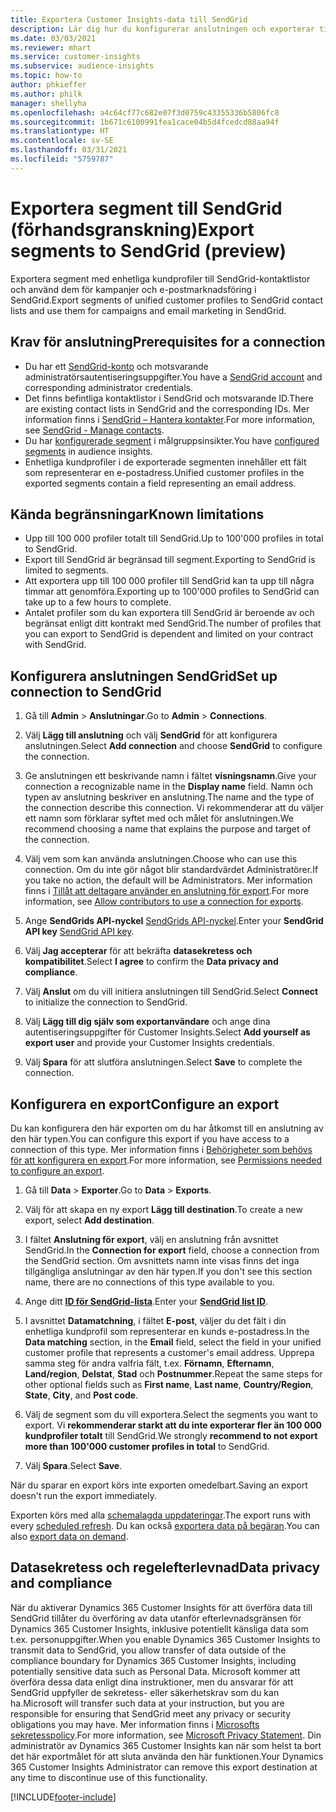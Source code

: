 ```yaml
---
title: Exportera Customer Insights-data till SendGrid
description: Lär dig hur du konfigurerar anslutningen och exporterar till SendGrid.
ms.date: 03/03/2021
ms.reviewer: mhart
ms.service: customer-insights
ms.subservice: audience-insights
ms.topic: how-to
author: phkieffer
ms.author: philk
manager: shellyha
ms.openlocfilehash: a4c64cf77c682e07f3d0759c43355336b5806fc8
ms.sourcegitcommit: 1b671c6100991fea1cace04b5d4fcedcd88aa94f
ms.translationtype: HT
ms.contentlocale: sv-SE
ms.lasthandoff: 03/31/2021
ms.locfileid: "5759787"
---
```

# <a name="export-segments-to-sendgrid-preview"></a><span data-ttu-id="c8c5f-103">Exportera segment till SendGrid (förhandsgranskning)</span><span class="sxs-lookup"><span data-stu-id="c8c5f-103">Export segments to SendGrid (preview)</span></span>

<span data-ttu-id="c8c5f-104">Exportera segment med enhetliga kundprofiler till SendGrid-kontaktlistor och använd dem för kampanjer och e-postmarknadsföring i SendGrid.</span><span class="sxs-lookup"><span data-stu-id="c8c5f-104">Export segments of unified customer profiles to SendGrid contact lists and use them for campaigns and email marketing in SendGrid.</span></span> 

## <a name="prerequisites-for-a-connection"></a><span data-ttu-id="c8c5f-105">Krav för anslutning</span><span class="sxs-lookup"><span data-stu-id="c8c5f-105">Prerequisites for a connection</span></span>

-   <span data-ttu-id="c8c5f-106">Du har ett [SendGrid-konto](https://sendgrid.com/) och motsvarande administratörsautentiseringsuppgifter.</span><span class="sxs-lookup"><span data-stu-id="c8c5f-106">You have a [SendGrid account](https://sendgrid.com/) and corresponding administrator credentials.</span></span>
-   <span data-ttu-id="c8c5f-107">Det finns befintliga kontaktlistor i SendGrid och motsvarande ID.</span><span class="sxs-lookup"><span data-stu-id="c8c5f-107">There are existing contact lists in SendGrid and the corresponding IDs.</span></span> <span data-ttu-id="c8c5f-108">Mer information finns i [SendGrid – Hantera kontakter](https://sendgrid.com/docs/ui/managing-contacts/create-and-manage-contacts/#manage-contacts).</span><span class="sxs-lookup"><span data-stu-id="c8c5f-108">For more information, see [SendGrid - Manage contacts](https://sendgrid.com/docs/ui/managing-contacts/create-and-manage-contacts/#manage-contacts).</span></span>
-   <span data-ttu-id="c8c5f-109">Du har [konfigurerade segment](segments.md) i målgruppsinsikter.</span><span class="sxs-lookup"><span data-stu-id="c8c5f-109">You have [configured segments](segments.md) in audience insights.</span></span>
-   <span data-ttu-id="c8c5f-110">Enhetliga kundprofiler i de exporterade segmenten innehåller ett fält som representerar en e-postadress.</span><span class="sxs-lookup"><span data-stu-id="c8c5f-110">Unified customer profiles in the exported segments contain a field representing an email address.</span></span>

## <a name="known-limitations"></a><span data-ttu-id="c8c5f-111">Kända begränsningar</span><span class="sxs-lookup"><span data-stu-id="c8c5f-111">Known limitations</span></span>

- <span data-ttu-id="c8c5f-112">Upp till 100 000 profiler totalt till SendGrid.</span><span class="sxs-lookup"><span data-stu-id="c8c5f-112">Up to 100'000 profiles in total to SendGrid.</span></span>
- <span data-ttu-id="c8c5f-113">Export till SendGrid är begränsad till segment.</span><span class="sxs-lookup"><span data-stu-id="c8c5f-113">Exporting to SendGrid is limited to segments.</span></span>
- <span data-ttu-id="c8c5f-114">Att exportera upp till 100 000 profiler till SendGrid kan ta upp till några timmar att genomföra.</span><span class="sxs-lookup"><span data-stu-id="c8c5f-114">Exporting up to 100'000 profiles to SendGrid can take up to a few hours to complete.</span></span> 
- <span data-ttu-id="c8c5f-115">Antalet profiler som du kan exportera till SendGrid är beroende av och begränsat enligt ditt kontrakt med SendGrid.</span><span class="sxs-lookup"><span data-stu-id="c8c5f-115">The number of profiles that you can export to SendGrid is dependent and limited on your contract with SendGrid.</span></span>

## <a name="set-up-connection-to-sendgrid"></a><span data-ttu-id="c8c5f-116">Konfigurera anslutningen SendGrid</span><span class="sxs-lookup"><span data-stu-id="c8c5f-116">Set up connection to SendGrid</span></span>

1. <span data-ttu-id="c8c5f-117">Gå till **Admin** > **Anslutningar**.</span><span class="sxs-lookup"><span data-stu-id="c8c5f-117">Go to **Admin** > **Connections**.</span></span>

1. <span data-ttu-id="c8c5f-118">Välj **Lägg till anslutning** och välj **SendGrid** för att konfigurera anslutningen.</span><span class="sxs-lookup"><span data-stu-id="c8c5f-118">Select **Add connection** and choose **SendGrid** to configure the connection.</span></span>

1. <span data-ttu-id="c8c5f-119">Ge anslutningen ett beskrivande namn i fältet **visningsnamn**.</span><span class="sxs-lookup"><span data-stu-id="c8c5f-119">Give your connection a recognizable name in the **Display name** field.</span></span> <span data-ttu-id="c8c5f-120">Namn och typen av anslutning beskriver en anslutning.</span><span class="sxs-lookup"><span data-stu-id="c8c5f-120">The name and the type of the connection describe this connection.</span></span> <span data-ttu-id="c8c5f-121">Vi rekommenderar att du väljer ett namn som förklarar syftet med och målet för anslutningen.</span><span class="sxs-lookup"><span data-stu-id="c8c5f-121">We recommend choosing a name that explains the purpose and target of the connection.</span></span>

1. <span data-ttu-id="c8c5f-122">Välj vem som kan använda anslutningen.</span><span class="sxs-lookup"><span data-stu-id="c8c5f-122">Choose who can use this connection.</span></span> <span data-ttu-id="c8c5f-123">Om du inte gör något blir standardvärdet Administratörer.</span><span class="sxs-lookup"><span data-stu-id="c8c5f-123">If you take no action, the default will be Administrators.</span></span> <span data-ttu-id="c8c5f-124">Mer information finns i [Tillåt att deltagare använder en anslutning för export](connections.md#allow-contributors-to-use-a-connection-for-exports).</span><span class="sxs-lookup"><span data-stu-id="c8c5f-124">For more information, see [Allow contributors to use a connection for exports](connections.md#allow-contributors-to-use-a-connection-for-exports).</span></span>

1. <span data-ttu-id="c8c5f-125">Ange **SendGrids API-nyckel** [SendGrids API-nyckel](https://sendgrid.com/docs/ui/account-and-settings/api-keys/).</span><span class="sxs-lookup"><span data-stu-id="c8c5f-125">Enter your **SendGrid API key** [SendGrid API key](https://sendgrid.com/docs/ui/account-and-settings/api-keys/).</span></span>

1. <span data-ttu-id="c8c5f-126">Välj **Jag accepterar** för att bekräfta **datasekretess och kompatibilitet**.</span><span class="sxs-lookup"><span data-stu-id="c8c5f-126">Select **I agree** to confirm the **Data privacy and compliance**.</span></span>

1. <span data-ttu-id="c8c5f-127">Välj **Anslut** om du vill initiera anslutningen till SendGrid.</span><span class="sxs-lookup"><span data-stu-id="c8c5f-127">Select **Connect** to initialize the connection to SendGrid.</span></span>

1. <span data-ttu-id="c8c5f-128">Välj **Lägg till dig själv som exportanvändare** och ange dina autentiseringsuppgifter för Customer Insights.</span><span class="sxs-lookup"><span data-stu-id="c8c5f-128">Select **Add yourself as export user** and provide your Customer Insights credentials.</span></span>

1. <span data-ttu-id="c8c5f-129">Välj **Spara** för att slutföra anslutningen.</span><span class="sxs-lookup"><span data-stu-id="c8c5f-129">Select **Save** to complete the connection.</span></span>

## <a name="configure-an-export"></a><span data-ttu-id="c8c5f-130">Konfigurera en export</span><span class="sxs-lookup"><span data-stu-id="c8c5f-130">Configure an export</span></span>

<span data-ttu-id="c8c5f-131">Du kan konfigurera den här exporten om du har åtkomst till en anslutning av den här typen.</span><span class="sxs-lookup"><span data-stu-id="c8c5f-131">You can configure this export if you have access to a connection of this type.</span></span> <span data-ttu-id="c8c5f-132">Mer information finns i [Behörigheter som behövs för att konfigurera en export](export-destinations.md#set-up-a-new-export).</span><span class="sxs-lookup"><span data-stu-id="c8c5f-132">For more information, see [Permissions needed to configure an export](export-destinations.md#set-up-a-new-export).</span></span>

1. <span data-ttu-id="c8c5f-133">Gå till **Data** > **Exporter**.</span><span class="sxs-lookup"><span data-stu-id="c8c5f-133">Go to **Data** > **Exports**.</span></span>

1. <span data-ttu-id="c8c5f-134">Välj för att skapa en ny export **Lägg till destination**.</span><span class="sxs-lookup"><span data-stu-id="c8c5f-134">To create a new export, select **Add destination**.</span></span>

1. <span data-ttu-id="c8c5f-135">I fältet **Anslutning för export**, välj en anslutning från avsnittet SendGrid.</span><span class="sxs-lookup"><span data-stu-id="c8c5f-135">In the **Connection for export** field, choose a connection from the SendGrid section.</span></span> <span data-ttu-id="c8c5f-136">Om avsnittets namn inte visas finns det inga tillgängliga anslutningar av den här typen.</span><span class="sxs-lookup"><span data-stu-id="c8c5f-136">If you don't see this section name, there are no connections of this type available to you.</span></span>

1. <span data-ttu-id="c8c5f-137">Ange ditt **[ID för SendGrid-lista](https://sendgrid.com/docs/ui/managing-contacts/create-and-manage-contacts/#manage-contacts)**.</span><span class="sxs-lookup"><span data-stu-id="c8c5f-137">Enter your **[SendGrid list ID](https://sendgrid.com/docs/ui/managing-contacts/create-and-manage-contacts/#manage-contacts)**.</span></span>

1. <span data-ttu-id="c8c5f-138">I avsnittet **Datamatchning**, i fältet **E-post**, väljer du det fält i din enhetliga kundprofil som representerar en kunds e-postadress.</span><span class="sxs-lookup"><span data-stu-id="c8c5f-138">In the **Data matching** section, in the **Email** field, select the field in your unified customer profile that represents a customer's email address.</span></span> <span data-ttu-id="c8c5f-139">Upprepa samma steg för andra valfria fält, t.ex. **Förnamn**, **Efternamn**, **Land/region**, **Delstat**, **Stad** och **Postnummer**.</span><span class="sxs-lookup"><span data-stu-id="c8c5f-139">Repeat the same steps for other optional fields such as **First name**, **Last name**, **Country/Region**, **State**, **City**, and **Post code**.</span></span>

1. <span data-ttu-id="c8c5f-140">Välj de segment som du vill exportera.</span><span class="sxs-lookup"><span data-stu-id="c8c5f-140">Select the segments you want to export.</span></span> <span data-ttu-id="c8c5f-141">Vi **rekommenderar starkt att du inte exporterar fler än 100 000 kundprofiler totalt** till SendGrid.</span><span class="sxs-lookup"><span data-stu-id="c8c5f-141">We strongly **recommend to not export more than 100'000 customer profiles in total** to SendGrid.</span></span> 

1. <span data-ttu-id="c8c5f-142">Välj **Spara**.</span><span class="sxs-lookup"><span data-stu-id="c8c5f-142">Select **Save**.</span></span>

<span data-ttu-id="c8c5f-143">När du sparar en export körs inte exporten omedelbart.</span><span class="sxs-lookup"><span data-stu-id="c8c5f-143">Saving an export doesn't run the export immediately.</span></span>

<span data-ttu-id="c8c5f-144">Exporten körs med alla [schemalagda uppdateringar](system.md#schedule-tab).</span><span class="sxs-lookup"><span data-stu-id="c8c5f-144">The export runs with every [scheduled refresh](system.md#schedule-tab).</span></span> <span data-ttu-id="c8c5f-145">Du kan också [exportera data på begäran](export-destinations.md#run-exports-on-demand).</span><span class="sxs-lookup"><span data-stu-id="c8c5f-145">You can also [export data on demand](export-destinations.md#run-exports-on-demand).</span></span> 

## <a name="data-privacy-and-compliance"></a><span data-ttu-id="c8c5f-146">Datasekretess och regelefterlevnad</span><span class="sxs-lookup"><span data-stu-id="c8c5f-146">Data privacy and compliance</span></span>

<span data-ttu-id="c8c5f-147">När du aktiverar Dynamics 365 Customer Insights för att överföra data till SendGrid tillåter du överföring av data utanför efterlevnadsgränsen för Dynamics 365 Customer Insights, inklusive potentiellt känsliga data som t.ex. personuppgifter.</span><span class="sxs-lookup"><span data-stu-id="c8c5f-147">When you enable Dynamics 365 Customer Insights to transmit data to SendGrid, you allow transfer of data outside of the compliance boundary for Dynamics 365 Customer Insights, including potentially sensitive data such as Personal Data.</span></span> <span data-ttu-id="c8c5f-148">Microsoft kommer att överföra dessa data enligt dina instruktioner, men du ansvarar för att SendGrid uppfyller de sekretess- eller säkerhetskrav som du kan ha.</span><span class="sxs-lookup"><span data-stu-id="c8c5f-148">Microsoft will transfer such data at your instruction, but you are responsible for ensuring that SendGrid meet any privacy or security obligations you may have.</span></span> <span data-ttu-id="c8c5f-149">Mer information finns i [Microsofts sekretesspolicy](https://go.microsoft.com/fwlink/?linkid=396732).</span><span class="sxs-lookup"><span data-stu-id="c8c5f-149">For more information, see [Microsoft Privacy Statement](https://go.microsoft.com/fwlink/?linkid=396732).</span></span>
<span data-ttu-id="c8c5f-150">Din administratör av Dynamics 365 Customer Insights kan när som helst ta bort det här exportmålet för att sluta använda den här funktionen.</span><span class="sxs-lookup"><span data-stu-id="c8c5f-150">Your Dynamics 365 Customer Insights Administrator can remove this export destination at any time to discontinue use of this functionality.</span></span>


[!INCLUDE[footer-include](../includes/footer-banner.md)]